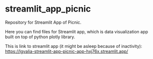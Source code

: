 # streamlit_app_picnic
Repository for Streamlit App of Picnic.

Here you can find files for Streamlit app, which is data visualization app built on top of python plotly library.

This is link to streamlit app (it might be asleep because of inactivity): https://lgvalia-streamlit-app-picnic-app-hxj76x.streamlit.app/
